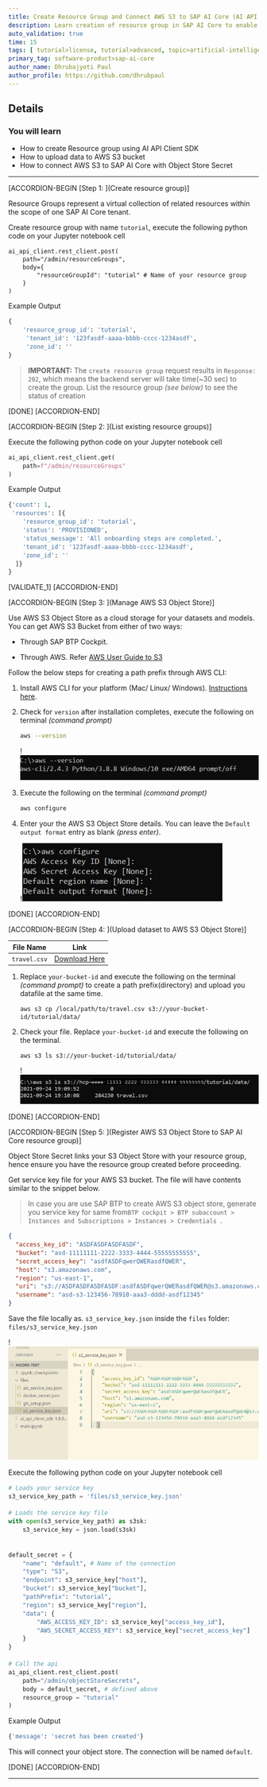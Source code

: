 ```yaml
---
title: Create Resource Group and Connect AWS S3 to SAP AI Core (AI API client SDK)
description: Learn creation of resource group in SAP AI Core to enable multi-tenancy. Store datasets in AWS S3 and connect to SAP AI Core through AI API Client SDK.
auto_validation: true
time: 15
tags: [ tutorial>license, tutorial>advanced, topic>artificial-intelligence, topic>machine-learning, software-product>sap-ai-core ]
primary_tag: software-product>sap-ai-core
author_name: Dhrubajyoti Paul
author_profile: https://github.com/dhrubpaul
---
```


## Details
### You will learn
- How to create Resource group using AI API Client SDK
- How to upload data to AWS S3 bucket
- How to connect AWS S3 to SAP AI Core with Object Store Secret

---

[ACCORDION-BEGIN [Step 1: ](Create resource group)]

Resource Groups represent a virtual collection of related resources within the scope of one SAP AI Core tenant.


Create resource group with name `tutorial`, execute the following python code on your Jupyter notebook cell

```PYTHON[4]
ai_api_client.rest_client.post(
    path="/admin/resourceGroups",
    body={
        "resourceGroupId": "tutorial" # Name of your resource group
    }
)
```

Example Output

```PYTHON
{
    'resource_group_id': 'tutorial',
     'tenant_id': '123fasdf-aaaa-bbbb-cccc-1234asdf',
     'zone_id': ''
}

```

> **IMPORTANT:** The `create resource group` request results in `Response: 202`, which means the backend server will take time(~30 sec) to create the group. List the resource group *(see below)* to see the status of creation

[DONE]
[ACCORDION-END]


[ACCORDION-BEGIN [Step 2: ](List existing resource groups)]

Execute the following python code on your Jupyter notebook cell

```PYTHON
ai_api_client.rest_client.get(
    path=f"/admin/resourceGroups"
)
```

Example Output

```PYTHON
{'count': 1,
 'resources': [{
    'resource_group_id': 'tutorial',
    'status': 'PROVISIONED',
    'status_message': 'All onboarding steps are completed.',
    'tenant_id': '123fasdf-aaaa-bbbb-cccc-1234asdf',
    'zone_id': ''
  ]}
}
```

[VALIDATE_1]
[ACCORDION-END]

[ACCORDION-BEGIN [Step 3: ](Manage AWS S3 Object Store)]

Use AWS S3 Object Store as a cloud storage for your datasets and models. You can get AWS S3 Bucket from either of two ways:

- Through SAP BTP Cockpit.

- Through AWS. Refer [AWS User Guide to S3](https://docs.aws.amazon.com/AmazonS3/latest/userguide/create-bucket-overview.html)

Follow the below steps for creating a path prefix through AWS CLI:

1. Install AWS CLI for your platform (Mac/ Linux/ Windows). [Instructions here](https://docs.aws.amazon.com/cli/latest/userguide/getting-started-install.html).

2. Check for `version` after installation completes, execute the following on terminal *(command prompt)*

    ```BASH
    aws --version
    ```

    !![aws version check](img/aws/aws-version.png)

3. Execute the following on the terminal *(command prompt)*

    ```BASH
    aws configure
    ```

4. Enter your the AWS S3 Object Store details. You can leave the `Default output format` entry as blank *(press enter)*.

    !![aws configure](img/aws/aws-configure.png)

[DONE]
[ACCORDION-END]


[ACCORDION-BEGIN [Step 4: ](Upload dataset to AWS S3 Object Store)]

| File Name | Link |
| --- | --- |
| `travel.csv` | [Download Here](https://raw.githubusercontent.com/SAPDocuments/Tutorials/master/tutorials/ai-core-aiapi-postman-resource/travel.csv)

 1. Replace `your-bucket-id` and execute the following on the terminal *(command prompt)* to create a path prefix(directory) and upload you datafile at the same time.

    ```BASH[1]
    aws s3 cp /local/path/to/travel.csv s3://your-bucket-id/tutorial/data/
    ```

2. Check your file. Replace `your-bucket-id` and execute the following on the terminal.

    ```BASH[1]
    aws s3 ls s3://your-bucket-id/tutorial/data/
    ```

    !![check dataset using aws cli](img/aws/check.png)

[DONE]
[ACCORDION-END]

[ACCORDION-BEGIN [Step 5: ](Register AWS S3 Object Store to SAP AI Core resource group)]

Object Store Secret links your S3 Object Store with your resource group, hence ensure you have the resource group created before proceeding.

Get service key file for your AWS S3 bucket. The file will have contents similar to the snippet below.

> In case you are use SAP BTP to create AWS S3 object store, generate you service key for same from`BTP cockpit > BTP subaccount > Instances and Subscriptions > Instances > Credentials `.

```JSON
{
  "access_key_id": "ASDFASDFASDFASDF",
  "bucket": "asd-11111111-2222-3333-4444-55555555555",
  "secret_access_key": "asdfASDFqwerQWERasdfQWER",
  "host": "s3.amazonaws.com",
  "region": "us-east-1",
  "uri": "s3://ASDFASDFASDFASDF:asdfASDFqwerQWERasdfQWER@s3.amazonaws.com/asd-11111111-2222-3333-4444-55555555555",
  "username": "asd-s3-123456-78910-aaa3-dddd-asdf12345"
}
```

Save the file locally as. `s3_service_key.json` inside the `files` folder: `files/s3_service_key.json`

!![service key](img/s3/s3-service-key.png)

Execute the following python code on your Jupyter notebook cell

```PYTHON
# Loads your service key
s3_service_key_path = 'files/s3_service_key.json'

# Loads the service key file
with open(s3_service_key_path) as s3sk:
    s3_service_key = json.load(s3sk)


default_secret = {
    "name": "default", # Name of the connection
    "type": "S3",
    "endpoint": s3_service_key["host"],
    "bucket": s3_service_key["bucket"],
    "pathPrefix": "tutorial",
    "region": s3_service_key["region"],
    "data": {
        "AWS_ACCESS_KEY_ID": s3_service_key["access_key_id"],
        "AWS_SECRET_ACCESS_KEY": s3_service_key["secret_access_key"]
    }
}

# Call the api
ai_api_client.rest_client.post(
    path="/admin/objectStoreSecrets",
    body = default_secret, # defined above
    resource_group = "tutorial"
)

```

Example Output

```PYTHON
{'message': 'secret has been created'}
```

This will connect your object store. The connection will be named `default`.

[DONE]
[ACCORDION-END]

---
